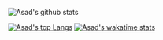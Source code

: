![Asad's github stats](https://github-readme-stats.vercel.app/api?username=emplov&show_icons=true&theme=dark&hide=prs,issues,stars)
<!-- ![Top Langs](https://github-readme-stats.vercel.app/api/top-langs/?username=emplov&theme=dark&layout=compact&langs_count=10&hide=prs,issues,stars&bg_color=30,e96443,904e95&title_color=fff&text_color=fff) -->
[![Asad's top Langs](https://github-readme-stats.vercel.app/api/top-langs/?username=emplov&layout=compact&theme=dark)](https://github.com/emplov/github-readme-stats)
[![Asad's wakatime stats](https://github-readme-stats.vercel.app/api/wakatime?username=Composera&layout=compact&langs_count=6&theme=dark)](https://github.com/emplov/github-readme-stats)

